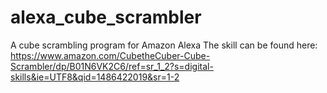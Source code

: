 # alexa_cube_scrambler
A cube scrambling program for Amazon Alexa
The skill can be found here: https://www.amazon.com/CubetheCuber-Cube-Scrambler/dp/B01N6VK2C6/ref=sr_1_2?s=digital-skills&ie=UTF8&qid=1486422019&sr=1-2
